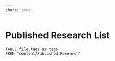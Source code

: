 ```yaml
---
share: true
---
```


# Published Research List

```dataview
TABLE file.tags as tags
FROM "content/Published Research"

```